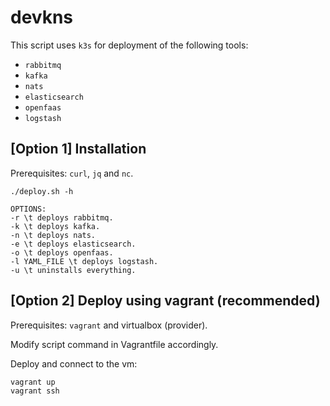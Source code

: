 # devkns

This script uses `k3s` for deployment of the following tools:

- `rabbitmq`
- `kafka`
- `nats`
- `elasticsearch`
- `openfaas`
- `logstash`

## [Option 1] Installation

Prerequisites: `curl`, `jq` and `nc`.

```shell
./deploy.sh -h

OPTIONS:
-r \t deploys rabbitmq.
-k \t deploys kafka.
-n \t deploys nats.
-e \t deploys elasticsearch.
-o \t deploys openfaas.
-l YAML_FILE \t deploys logstash.
-u \t uninstalls everything.
```

## [Option 2] Deploy using vagrant (recommended)

Prerequisites: `vagrant` and virtualbox (provider).

Modify script command in Vagrantfile accordingly.

Deploy and connect to the vm:
```shell
vagrant up
vagrant ssh
```
